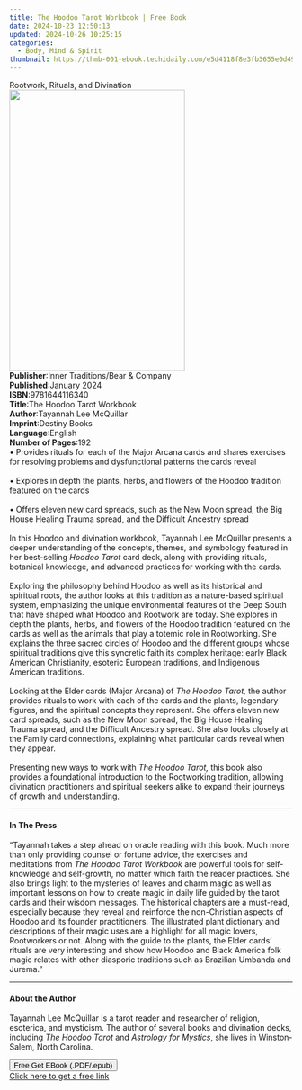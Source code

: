 ```yaml
---
title: The Hoodoo Tarot Workbook | Free Book
date: 2024-10-23 12:50:13
updated: 2024-10-26 10:25:15
categories:
  - Body, Mind & Spirit
thumbnail: https://thmb-001-ebook.techidaily.com/e5d4118f8e3fb3655e0d4929a82f09f49859b6829a321176f53ffe6adab1ed71.jpg
---
```

<main id="book-container">
  <div class="flex flex-col">
    <div class="book-brief flex-1 py-6 px-4 sm:p-6 md:py-10 md:px-8">
      <!-- brief-->
      <div class="book-brief-main">Rootwork, Rituals, and Divination</div>
    </div>
    <div
      class="book-meta-info flex-1 grid gap-4 col-start-1 col-end-3 row-start-1 sm:mb-6 sm:grid-cols-4 lg:gap-6 lg:col-start-2 lg:row-end-6 lg:row-span-6 lg:mb-0"
    >
      <div
        class="book-meta-info-left place-content-center mt-4 p-4 text-sm leading-6 col-start-2 col-span-2 dark:text-slate-400"
      >
        <img
          class="w-full h-500 object-cover rounded-lg sm:h-255 sm:col-span-2 lg:col-span-full"
          src="https://img-001-ebook.techidaily.com/3a4e814c2cc22e424d4862568d351fffebbb3e87fcf2e685f61ada2f1af3b97a.jpg"
          alt=""
          width="312"
          height="500"
        />
      </div>
      <div
        class="book-meta-info-right mt-2 col-start-1 row-start-2 col-span-3 self-center"
      >
        <!-- meta data  -->
        <div class="flex flex-col px-4 md:px-8">
          <div class="flex-1">
            <strong>Publisher</strong>:<span class="px-2"
              >Inner Traditions/Bear &amp; Company</span
            >
          </div>
          <div class="flex-1">
            <strong>Published</strong>:<span class="px-2">January 2024</span>
          </div>
          <div class="flex-1">
            <strong>ISBN</strong>:<span class="px-2">9781644116340</span>
          </div>
          <div class="flex-1">
            <strong>Title</strong>:<span class="px-2"
              >The Hoodoo Tarot Workbook</span
            >
          </div>
          <div class="flex-1">
            <strong>Author</strong>:<span class="px-2"
              >Tayannah Lee McQuillar</span
            >
          </div>
          <div class="flex-1">
            <strong>Imprint</strong>:<span class="px-2">Destiny Books</span>
          </div>
          <div class="flex-1">
            <strong>Language</strong>:<span class="px-2">English</span>
          </div>
          <div class="flex-1">
            <strong>Number of Pages</strong>:<span class="px-2">192</span>
          </div>
        </div>
      </div>
    </div>
    <div class="book-description flex-1 py-6 px-4 sm:p-6 md:py-10 md:px-8">
      <div class="book-description-main">
        <div accordion-content="" id="description">
          • Provides rituals for each of the Major Arcana cards and shares
          exercises for resolving problems and dysfunctional patterns the cards
          reveal<br /><br />• Explores in depth the plants, herbs, and flowers
          of the Hoodoo tradition featured on the cards<br /><br />• Offers
          eleven new card spreads, such as the New Moon spread, the Big House
          Healing Trauma spread, and the Difficult Ancestry spread<br /><br />In
          this Hoodoo and divination workbook, Tayannah Lee McQuillar presents a
          deeper understanding of the concepts, themes, and symbology featured
          in her best-selling <i>Hoodoo Tarot</i> card deck, along with
          providing rituals, botanical knowledge, and advanced practices for
          working with the cards.<br /><br />Exploring the philosophy behind
          Hoodoo as well as its historical and spiritual roots, the author looks
          at this tradition as a nature-based spiritual system, emphasizing the
          unique environmental features of the Deep South that have shaped what
          Hoodoo and Rootwork are today. She explores in depth the plants,
          herbs, and flowers of the Hoodoo tradition featured on the cards as
          well as the animals that play a totemic role in Root­working. She
          explains the three sacred circles of Hoodoo and the different groups
          whose spiritual traditions give this syncretic faith its complex
          heritage: early Black American Christianity, esoteric European
          traditions, and Indigenous American traditions. <br /><br />Looking at
          the Elder cards (Major Arcana) of <i>The Hoodoo Tarot,</i> the author
          provides rituals to work with each of the cards and the plants,
          legendary figures, and the spiritual concepts they represent. She
          offers eleven new card spreads, such as the New Moon spread, the Big
          House Healing Trauma spread, and the Difficult Ancestry spread. She
          also looks closely at the Family card connections, explaining what
          particular cards reveal when they appear.<br /><br />Presenting new
          ways to work with <i>The Hoodoo Tarot,</i> this book also provides a
          foundational introduction to the Rootworking tradition, allowing
          divination practitioners and spiritual seekers alike to expand their
          journeys of growth and understanding.
        </div>
        <div class="accordion-fader"></div>
      </div>
    </div>
    <div class="book-excerpts flex-1 py-6 px-4 sm:p-6 md:py-10 md:px-8">
      <!-- excerpts-->
      <div class="book-excerpts-main">
        <hr />
        <h4 class="placeholder placeholder-heading">
          <span>In The Press</span>
        </h4>
        <p>
          “Tayannah takes a step ahead on oracle reading with this book. Much
          more than only providing counsel or fortune advice, the exercises and
          meditations from <i>The Hoodoo Tarot Workbook</i> are powerful tools
          for self-knowledge and self-growth, no matter which faith the reader
          practices. She also brings light to the mysteries of leaves and charm
          magic as well as important lessons on how to create magic in daily
          life guided by the tarot cards and their wisdom messages. The
          historical chapters are a must-read, especially because they reveal
          and reinforce the non-Christian aspects of Hoodoo and its founder
          practitioners. The illustrated plant dictionary and descriptions of
          their magic uses are a highlight for all magic lovers, Rootworkers or
          not. Along with the guide to the plants, the Elder cards’ rituals are
          very interesting and show how Hoodoo and Black America folk magic
          relates with other diasporic traditions such as Brazilian Umbanda and
          Jurema.”
        </p>
      </div>
    </div>
    <div class="book-about-author flex-1 py-6 px-4 sm:p-6 md:py-10 md:px-8">
      <!-- about author-->
      <div class="book-main-author-main">
        <hr />
        <h4 class="placeholder placeholder-heading">
          <span>About the Author</span>
        </h4>
        <p>
          Tayannah Lee McQuillar is a tarot reader and researcher of religion,
          esoterica, and mysticism. The author of several books and divination
          decks, including <i>The Hoodoo Tarot</i> and
          <i>Astrology for Mystics</i>, she lives in Winston-Salem, North
          Carolina.
        </p>
      </div>
    </div>
    <div class="book-free-get flex-1 py-6 px-4 sm:p-6 md:py-10 md:px-8">
      <button
        id="btn-free-get"
        class="bg-blue-500 hover:bg-blue-700 text-white font-bold py-2 px-4 rounded"
      >
        Free Get EBook (.PDF/.epub)
      </button>
      <div id="countdown-display" class="px-2 text-lg mt-2"></div>
      <a
        id="free-link"
        class="hidden bg-blue-500 hover:bg-blue-700 text-white font-bold py-2 px-4 rounded"
        href="https://www.ebooks.com/en-us/book/211013572/the-hoodoo-tarot-workbook/tayannah-lee-mcquillar/"
        target="_blank"
        >Click here to get a free link</a
      >
    </div>
    <script>
      let countdownTime = 0;
      let countdownInterval = null;
      document
        .getElementById('btn-free-get')
        .addEventListener('click', startCountdown);
      function startCountdown() {
        countdownTime = new Date().getTime() + 60000 * 3;
        countdownInterval = setInterval(updateCountdown, 1000);
        document.getElementById('btn-free-get').disabled = true;
        document
          .getElementById('btn-free-get')
          .classList.add('bg-gray-500', 'cursor-not-allowed');
      }
      function updateCountdown() {
        let currentTime = new Date().getTime();
        let timeLeft = countdownTime - currentTime;
        let secondsLeft = Math.floor(timeLeft / 1000);
        document.getElementById('countdown-display').innerHTML =
          `Remaining time: ${secondsLeft} seconds.`;
        if (secondsLeft <= 0) {
          clearInterval(countdownInterval);
          document.getElementById('btn-free-get').classList.add('hidden');
          document.getElementById('free-link').classList.remove('hidden');
          document.getElementById('countdown-display').innerHTML = '';
        }
      }
    </script>
  </div>
</main>
